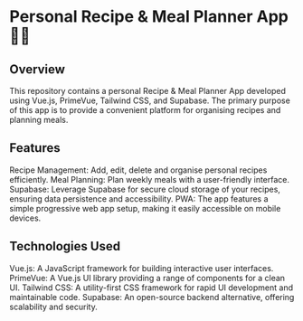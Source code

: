 # Personal Recipe & Meal Planner App 🍲📅

## Overview
This repository contains a personal Recipe & Meal Planner App developed using Vue.js, PrimeVue, Tailwind CSS, and Supabase. The primary purpose of this app is to provide a convenient platform for organising recipes and planning meals.

## Features
Recipe Management: Add, edit, delete and organise personal recipes efficiently.
Meal Planning: Plan weekly meals with a user-friendly interface.
Supabase: Leverage Supabase for secure cloud storage of your recipes, ensuring data persistence and accessibility.
PWA: The app features a simple progressive web app setup, making it easily accessible on mobile devices.

## Technologies Used
Vue.js: A JavaScript framework for building interactive user interfaces.
PrimeVue: A Vue.js UI library providing a range of components for a clean UI.
Tailwind CSS: A utility-first CSS framework for rapid UI development and maintainable code.
Supabase: An open-source backend alternative, offering scalability and security.
 
 
